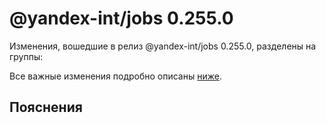 # @yandex-int/jobs 0.255.0

<!-- ЧЕЛОВЕЧЕСКОЕ ВСТУПЛЕНИЕ -->

Изменения, вошедшие в релиз @yandex-int/jobs 0.255.0, разделены на группы:

Все важные изменения подробно описаны [ниже](#Пояснения).

## Пояснения

